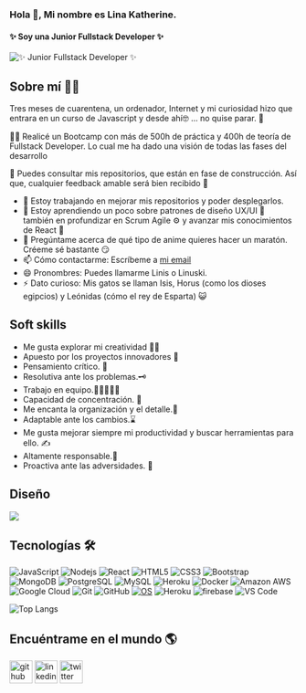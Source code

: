### Hola 👋, Mi nombre es Lina Katherine.
#### ✨ Soy una Junior Fullstack Developer ✨
![✨ Junior Fullstack Developer ✨](https://blush.design/api/download?shareUri=Kxta4yzv4&w=800&h=800&fm=png)

## Sobre mí 🐱‍🏍

Tres meses de cuarentena, un ordenador, Internet y mi curiosidad hizo que entrara en un curso de Javascript y desde ahí🤓 ... no quise parar. 🤩

🐱‍💻 Realicé un Bootcamp con más de 500h de práctica y 400h de teoría de Fullstack Developer. Lo cual me ha dado una visión de todas las fases del desarrollo

👀 Puedes consultar mis repositorios, que están en fase de construcción. Así que, cualquier feedback amable será bien recibido 🤗


- 🔭 Estoy trabajando en mejorar mis repositorios y poder desplegarlos.  
- 🌱 Estoy aprendiendo un poco sobre patrones de diseño UX/UI 🎨 también en profundizar en Scrum Agile ⚙ y avanzar mis conocimientos de React 🌌
- 💬 Pregúntame acerca de qué tipo de anime quieres hacer un maratón. Créeme sé bastante 😏 
- 📫 Cómo contactarme: Escríbeme a [mi email](linak.larrea@gmail.com)  
- 😄 Pronombres: Puedes llamarme Linis o Linuski. 
- ⚡ Dato curioso: Mis gatos se llaman Isis, Horus (como los dioses egipcios) y Leónidas (cómo el rey de Esparta) 😺 

## Soft skills
- Me gusta explorar mi creatividad 🤹‍♀️
- Apuesto por los proyectos innovadores 🔬
- Pensamiento crítico. 🔎
- Resolutiva ante los problemas.🗝
- Trabajo en equipo.👩🏿‍🤝‍🧑🏿
- Capacidad de concentración. 🏹
- Me encanta la organización y el detalle.📅
- Adaptable ante los cambios.⌛
- Me gusta mejorar siempre mi productividad y buscar herramientas para ello. ✍
- Altamente responsable.🧐
- Proactiva ante las adversidades. 💪

## Diseño
<img src="https://img.shields.io/badge/figma%20-%23F24E1E.svg?&style=for-the-badge&logo=figma&logoColor=white"/>

## Tecnologías 🛠
![JavaScript](https://img.shields.io/badge/-JavaScript-black?style=flat-square&logo=javascript)
![Nodejs](https://img.shields.io/badge/-Nodejs-black?style=flat-square&logo=Node.js)
![React](https://img.shields.io/badge/-React-black?style=flat-square&logo=react)
![HTML5](https://img.shields.io/badge/-HTML5-E34F26?style=flat-square&logo=html5&logoColor=white)
![CSS3](https://img.shields.io/badge/-CSS3-1572B6?style=flat-square&logo=css3)
![Bootstrap](https://img.shields.io/badge/-Bootstrap-563D7C?style=flat-square&logo=bootstrap)
![MongoDB](https://img.shields.io/badge/-MongoDB-black?style=flat-square&logo=mongodb)
![PostgreSQL](https://img.shields.io/badge/-PostgreSQL-336791?style=flat-square&logo=postgresql)
![MySQL](https://img.shields.io/badge/-MySQL-black?style=flat-square&logo=mysql)
![Heroku](https://img.shields.io/badge/-Heroku-430098?style=flat-square&logo=heroku)
![Docker](https://img.shields.io/badge/-Docker-black?style=flat-square&logo=docker)
![Amazon AWS](https://img.shields.io/badge/Amazon%20AWS-232F3E?style=flat-square&logo=amazon-aws)
![Google Cloud](https://img.shields.io/badge/Google%20Cloud-black?style=flat-square&logo=google-cloud)
![Git](https://img.shields.io/badge/-Git-black?style=flat-square&logo=git)
![GitHub](https://img.shields.io/badge/-GitHub-181717?style=flat-square&logo=github)
[![OS](https://img.shields.io/badge/OS-Linux-informational?style=flat-square&logo=linux&logoColor=white)](https://en.wikipedia.org/wiki/Linux)
![Heroku](https://img.shields.io/badge/_-Heroku-292e33?style=flat-square&logo=heroku&logoColor=fff)
![firebase](https://img.shields.io/badge/_-firebase-292e33?style=flat-square&logo=firebase&logoColor=fff)
![VS Code](https://img.shields.io/badge/-VSCode-%23007ACC?style=flat-square&logo=visual-studio-code) 


![Top Langs](https://github-readme-stats.vercel.app/api/top-langs/?username=Likaro-nav&hide=TeX&layout=compact)

## Encuéntrame en el mundo 🌎
[<img src='https://cdn.jsdelivr.net/npm/simple-icons@3.0.1/icons/github.svg' alt='github' height='40'>](https://github.com/https://github.com/Likaro-nav)  [<img src='https://cdn.jsdelivr.net/npm/simple-icons@3.0.1/icons/linkedin.svg' alt='linkedin' height='40'>](https://www.linkedin.com/in/https://www.linkedin.com/in/linaklarrearod//)  [<img src='https://cdn.jsdelivr.net/npm/simple-icons@3.0.1/icons/twitter.svg' alt='twitter' height='40'>](https://twitter.com/https://twitter.com/LiKatRod)  

<!--
**Likaro-nav/Likaro-nav** is a ✨ _special_ ✨ repository because its `README.md` (this file) appears on your GitHub profile.

Here are some ideas to get you started:

- 🔭 I’m currently working on ...
- 🌱 I’m currently learning ...
- 👯 I’m looking to collaborate on ...
- 🤔 I’m looking for help with ...
- 💬 Ask me about ...
- 📫 How to reach me: ...
- 😄 Pronouns: ...
- ⚡ Fun fact: ...
-->
